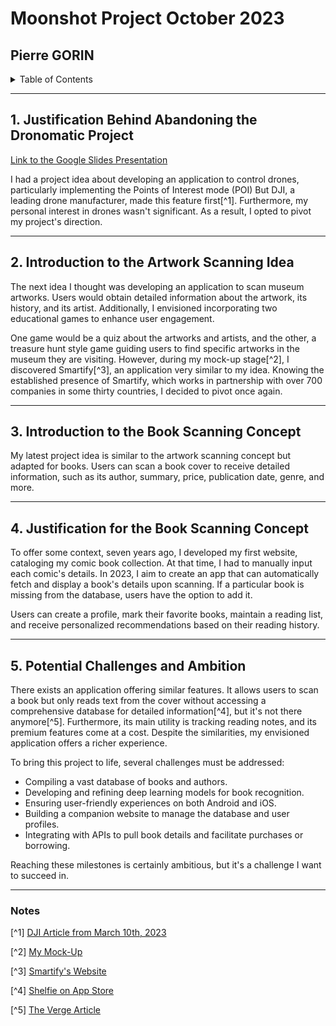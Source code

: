 # Moonshot Project October 2023
## Pierre GORIN

<details>
<summary>Table of Contents</summary>

[1. Justification Behind Abandoning the Dronomatic Project](#1-justification-behind-abandoning-the-dronomatic-project)

[2. My Second Idea: Scanning Artworks](#2-my-second-idea-scanning-artworks)

[3. My New Idea: Scanning Books](#3-my-new-idea-scanning-books)

[4. Why I Chose the Book Scanning Idea](#4-why-i-chose-the-book-scanning-idea)

[5. Why This Project is Big and Challenging](#5-why-this-project-is-big-and-challenging)

[6. Notes](#6-notes)
</details>

---

## 1. Justification Behind Abandoning the Dronomatic Project

[Link to the Google Slides Presentation](https://docs.google.com/presentation/d/19H0K7SHy4pZ3hRw23gP3L9AiR9rzOizQ/edit?usp=sharing&ouid=103335103381138944059&rtpof=true&sd=true)

I had a project idea about developing an application to control drones, particularly implementing the Points of Interest mode (POI) But DJI, a leading drone manufacturer, made this feature first[^1]. Furthermore, my personal interest in drones wasn't significant. As a result, I opted to pivot my project's direction.

---

## 2. Introduction to the Artwork Scanning Idea

The next idea I thought was developing an application to scan museum artworks. Users would obtain detailed information about the artwork, its history, and its artist. Additionally, I envisioned incorporating two educational games to enhance user engagement.

One game would be a quiz about the artworks and artists, and the other, a treasure hunt style game guiding users to find specific artworks in the museum they are visiting. However, during my mock-up stage[^2], I discovered Smartify[^3], an application very similar to my idea.
Knowing the established presence of Smartify, which works in partnership with over 700 companies in some thirty countries, I decided to pivot once again.

---

## 3. Introduction to the Book Scanning Concept

My latest project idea is similar to the artwork scanning concept but adapted for books. Users can scan a book cover to receive detailed information, such as its author, summary, price, publication date, genre, and more.

---

## 4. Justification for the Book Scanning Concept

To offer some context, seven years ago, I developed my first website, cataloging my comic book collection. At that time, I had to manually input each comic's details.
In 2023, I aim to create an app that can automatically fetch and display a book's details upon scanning. If a particular book is missing from the database, users have the option to add it.

Users can create a profile, mark their favorite books, maintain a reading list, and receive personalized recommendations based on their reading history.

---

## 5. Potential Challenges and Ambition

There exists an application offering similar features. It allows users to scan a book but only reads text from the cover without accessing a comprehensive database for detailed information[^4], but it's not there anymore[^5]. Furthermore, its main utility is tracking reading notes, and its premium features come at a cost. Despite the similarities, my envisioned application offers a richer experience.

To bring this project to life, several challenges must be addressed:

- Compiling a vast database of books and authors.
- Developing and refining deep learning models for book recognition.
- Ensuring user-friendly experiences on both Android and iOS.
- Building a companion website to manage the database and user profiles.
- Integrating with APIs to pull book details and facilitate purchases or borrowing.

Reaching these milestones is certainly ambitious, but it's a challenge I want to succeed in.

---

### Notes

[^1] [DJI Article from March 10th, 2023](https://enterprise-insights.dji.com/blog/march-2023-enterprise-firmware-update)

[^2] [My Mock-Up](https://github.com/Pierre2103/moonshot-project/tree/main/mockup)

[^3] [Smartify's Website](https://smartify.org/)

[^4] [Shelfie on App Store](https://apps.apple.com/us/app/shelfie-book-tracker/id1229716523?platform=iphone)

[^5] [The Verge Article](https://www.theverge.com/2017/4/9/15235686/kobo-acquired-shelfie-app-readers-discounted-ebooks)